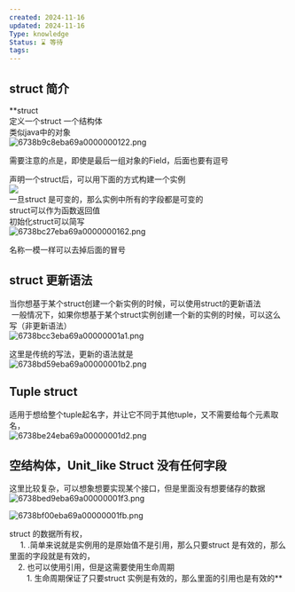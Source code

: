 ```yaml
---
created: 2024-11-16
updated: 2024-11-16
Type: knowledge
Status: ⌛️ 等待
tags:
---
```

## struct 简介
**struct  
定义一个struct 一个结构体  
类似java中的对象  
![6738b9c8eba69a0000000122.png](https://obsidian-pic-1317906728.cos.ap-nanjing.myqcloud.com/obsidian/6738b9c8eba69a0000000122.png)
  
需要注意的点是，即使是最后一组对象的Field，后面也要有逗号  
  
  
声明一个struct后，可以用下面的方式构建一个实例  
![](https://obsidian-pic-1317906728.cos.ap-nanjing.myqcloud.com/obsidian/6738bbb5eba69a0000000147.png)  
一旦struct 是可变的，那么实例中所有的字段都是可变的  
struct可以作为函数返回值  
初始化struct可以简写  
![6738bc27eba69a0000000162.png](https://obsidian-pic-1317906728.cos.ap-nanjing.myqcloud.com/obsidian/6738bc27eba69a0000000162.png)
  
名称一模一样可以去掉后面的冒号  
## struct 更新语法  
当你想基于某个struct创建一个新实例的时候，可以使用struct的更新语法  
 一般情况下，如果你想基于某个struct实例创建一个新的实例的时候，可以这么写（非更新语法）  
![6738bcc3eba69a00000001a1.png](https://obsidian-pic-1317906728.cos.ap-nanjing.myqcloud.com/obsidian/6738bcc3eba69a00000001a1.png)
  
这里是传统的写法，更新的语法就是  
![6738bd59eba69a00000001b2.png](https://obsidian-pic-1317906728.cos.ap-nanjing.myqcloud.com/obsidian/6738bd59eba69a00000001b2.png)
  
## Tuple struct  
适用于想给整个tuple起名字，并让它不同于其他tuple，又不需要给每个元素取名，  
![6738be24eba69a00000001d2.png](https://obsidian-pic-1317906728.cos.ap-nanjing.myqcloud.com/obsidian/6738be24eba69a00000001d2.png)
  
## 空结构体，Unit_like Struct 没有任何字段  
  
这里比较复杂，可以想象想要实现某个接口，但是里面没有想要储存的数据  
![6738bed9eba69a00000001f3.png](https://obsidian-pic-1317906728.cos.ap-nanjing.myqcloud.com/obsidian/6738bed9eba69a00000001f3.png)
  
![6738bf00eba69a00000001fb.png](https://obsidian-pic-1317906728.cos.ap-nanjing.myqcloud.com/obsidian/6738bf00eba69a00000001fb.png)
  
struct 的数据所有权，  
     1. .简单来说就是实例用的是原始值不是引用，那么只要struct 是有效的，那么里面的字段就是有效的，  
    2. 也可以使用引用，但是这需要使用生命周期  
        1. 生命周期保证了只要struct 实例是有效的，那么里面的引用也是有效的**


